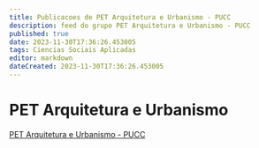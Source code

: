 ```yaml
---
title: Publicacoes de PET Arquitetura e Urbanismo - PUCC
description: feed do grupo PET Arquitetura e Urbanismo - PUCC
published: true
date: 2023-11-30T17:36:26.453005
tags: Ciencias Sociais Aplicadas
editor: markdown
dateCreated: 2023-11-30T17:36:26.453005
---
```


# PET Arquitetura e Urbanismo
[PET Arquitetura e Urbanismo - PUCC](/grupo/6PETArquiteturaeUrbanismoPUCC.md)